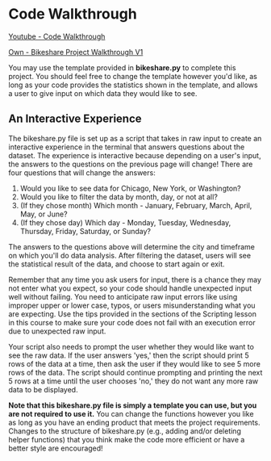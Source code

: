 # Code Walkthrough 

[Youtube - Code Walkthrough](https://youtu.be/--81WEZH6TQ)

[Own - Bikeshare Project Walkthrough V1](https://github.com/liznyamu/DAND_P2_Explore_US_Bikeshare_Data_1/blob/master/Bikeshare%20Project%20Walkthrough%20V1---81WEZH6TQ.mp4)


You may use the template provided in **bikeshare.py** to complete this project. You should feel free to change the template however you'd like, as long as your code provides the statistics shown in the template, and allows a user to give input on which data they would like to see.


## An Interactive Experience

The bikeshare.py file is set up as a script that takes in raw input to create an interactive experience in the terminal that answers questions about the dataset. The experience is interactive because depending on a user's input, the answers to the questions on the previous page will change! There are four questions that will change the answers:

1. Would you like to see data for Chicago, New York, or Washington?
2. Would you like to filter the data by month, day, or not at all?
3. (If they chose month) Which month - January, February, March, April, May, or June?
4. (If they chose day) Which day - Monday, Tuesday, Wednesday, Thursday, Friday, Saturday, or Sunday?


The answers to the questions above will determine the city and timeframe on which you'll do data analysis. After filtering the dataset, users will see the statistical result of the data, and choose to start again or exit.

Remember that any time you ask users for input, there is a chance they may not enter what you expect, so your code should handle unexpected input well without failing. You need to anticipate raw input errors like using improper upper or lower case, typos, or users misunderstanding what you are expecting. Use the tips provided in the sections of the Scripting lesson in this course to make sure your code does not fail with an execution error due to unexpected raw input.


Your script also needs to prompt the user whether they would like want to see the raw data. If the user answers 'yes,' then the script should print 5 rows of the data at a time, then ask the user if they would like to see 5 more rows of the data. The script should continue prompting and printing the next 5 rows at a time until the user chooses 'no,' they do not want any more raw data to be displayed.

**Note that this bikeshare.py file is simply a template you can use, but you are not required to use it.**
You can change the functions however you like as long as you have an ending product that meets the project requirements. Changes to the structure of bikeshare.py (e.g., adding and/or deleting helper functions) that you think make the code more efficient or have a better style are encouraged!
